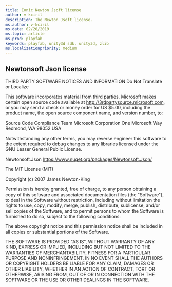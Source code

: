 ```yaml
---
title: Ionic Newton Jsoft license
author: v-kciril
description: The Newton Jsoft license.
ms.author: v-kciril
ms.date: 02/20/2019
ms.topic: article
ms.prod: playfab
keywords: playfab, unity3d sdk, unity3d, zlib
ms.localizationpriority: medium
---
```


## Newtonsoft Json license ##

THIRD PARTY SOFTWARE NOTICES AND INFORMATION
Do Not Translate or Localize

This software incorporates material from third parties. Microsoft makes certain 
open source code available at http://3rdpartysource.microsoft.com, or you may 
send a check or money order for US $5.00, including the product name, the open 
source component name, and version number, to:

Source Code Compliance Team
Microsoft Corporation
One Microsoft Way
Redmond, WA 98052
USA

Notwithstanding any other terms, you may reverse engineer this software to the 
extent required to debug changes to any libraries licensed under the GNU Lesser 
General Public License.


Newtonsoft.Json
https://www.nuget.org/packages/Newtonsoft.Json/


The MIT License (MIT)

Copyright (c) 2007 James Newton-King

Permission is hereby granted, free of charge, to any person obtaining a copy of
this software and associated documentation files (the "Software"), to deal in
the Software without restriction, including without limitation the rights to
use, copy, modify, merge, publish, distribute, sublicense, and/or sell copies of
the Software, and to permit persons to whom the Software is furnished to do so,
subject to the following conditions:

The above copyright notice and this permission notice shall be included in all
copies or substantial portions of the Software.

THE SOFTWARE IS PROVIDED "AS IS", WITHOUT WARRANTY OF ANY KIND, EXPRESS OR
IMPLIED, INCLUDING BUT NOT LIMITED TO THE WARRANTIES OF MERCHANTABILITY, FITNESS
FOR A PARTICULAR PURPOSE AND NONINFRINGEMENT. IN NO EVENT SHALL THE AUTHORS OR
COPYRIGHT HOLDERS BE LIABLE FOR ANY CLAIM, DAMAGES OR OTHER LIABILITY, WHETHER
IN AN ACTION OF CONTRACT, TORT OR OTHERWISE, ARISING FROM, OUT OF OR IN
CONNECTION WITH THE SOFTWARE OR THE USE OR OTHER DEALINGS IN THE SOFTWARE.